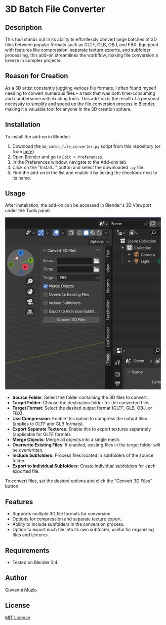 # 3D Batch File Converter

## Description
This tool stands out in its ability to effortlessly convert large batches of 3D files between popular formats such as GLTF, GLB, OBJ, and FBX. Equipped with features like compression, separate texture exports, and subfolder processing, this add-on streamlines the workflow, making file conversion a breeze in complex projects.

## Reason for Creation
As a 3D artist constantly juggling various file formats, I often found myself needing to convert numerous files – a task that was both time-consuming and cumbersome with existing tools. This add-on is the result of a personal necessity to simplify and speed up the file conversion process in Blender, making it a valuable tool for anyone in the 3D creation sphere.

## Installation
To install the add-on in Blender:

1. Download the `3d_batch_file_converter.py` script from this repository (or from [here](https://github.com/kessoning/Blender_3DBulkFileConverter/releases/download/v0.0.1/bulk_file_converter.py)).
2. Open Blender and go to `Edit > Preferences`.
3. In the Preferences window, navigate to the Add-ons tab.
4. Click on the "Install..." button and select the downloaded `.py` file.
5. Find the add-on in the list and enable it by ticking the checkbox next to its name.

## Usage
After installation, the add-on can be accessed in Blender's 3D Viewport under the Tools panel.

![Screenshot](https://raw.githubusercontent.com/kessoning/Blender_3DBulkFileConverter/main/Screenshot.png)

- **Source Folder**: Select the folder containing the 3D files to convert.
- **Target Folder**: Choose the destination folder for the converted files.
- **Target Format**: Select the desired output format (GLTF, GLB, OBJ, or FBX).
- **Use Compression**: Enable this option to compress the output files (applies to GLTF and GLB formats).
- **Export Separate Textures**: Enable this to export textures separately (applicable for GLTF format).
- **Merge Objects**: Merge all objects into a single mesh.
- **Overwrite Existing Files**: If enabled, existing files in the target folder will be overwritten.
- **Include Subfolders**: Process files located in subfolders of the source folder.
- **Export to Individual Subfolders**: Create individual subfolders for each exported file.

To convert files, set the desired options and click the "Convert 3D Files" button.

## Features
- Supports multiple 3D file formats for conversion.
- Options for compression and separate texture export.
- Ability to include subfolders in the conversion process.
- Option to export each file into its own subfolder, useful for organizing files and textures.

## Requirements
- Tested on Blender 3.4.

## Author
Giovanni Muzio

## License
[MIT License](LICENSE.md)
